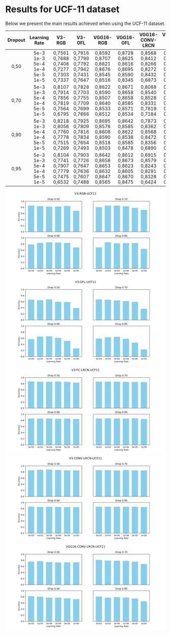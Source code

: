 # Results for UCF-11 dataset

Below we present the main results achieved when using the UCF-11 dataset.

| Dropout | Learning Rate                                | V3-RGB                                                   | V3-OFL                                                   | VGG16-RGB                                                | VGG16-OFL                                                | VGG16-CONV-LRCN                                          | VGG16-FC-LRCN                                            | V3-CONV-LRCN                                             | V3-FC-LRCN                                               |
| :-----: | :------------------------------------------: | :------------------------------------------------------: | :------------------------------------------------------: | :------------------------------------------------------: | :------------------------------------------------------: | :------------------------------------------------------: | :------------------------------------------------------: | :------------------------------------------------------: | :------------------------------------------------------: |
| 0,50    | 5e-3<br>1e-3<br>5e-4<br>1e-4<br>5e-5<br>1e-5 | 0,7561<br>0,7688<br>0,7408<br>0,7277<br>0,7303<br>0,7337 | 0,7916<br>0,7799<br>0,7792<br>0,7942<br>0,7431<br>0,7647 | 0,8592<br>0,8707<br>0,8821<br>0,8676<br>0,8545<br>0,8516 | 0,8728<br>0,8625<br>0,8616<br>0,8695<br>0,8590<br>0,8345 | 0,8568<br>0,8412<br>0,8266<br>0,8272<br>0,8432<br>0,6873 | 0,6664<br>0,6483<br>0,6746<br>0,5963<br>0,5881<br>0,3924 | 0,7785<br>0,7709<br>0,7737<br>0,7441<br>0,7424<br>0,6825 | 0,4890<br>0,4912<br>0,4853<br>0,4379<br>0,4342<br>0,3877 |
| 0,70    | 5e-3<br>1e-3<br>5e-4<br>1e-4<br>5e-5<br>1e-5 | 0,8107<br>0,7914<br>0,7856<br>0,7819<br>0,7564<br>0,6795 | 0,7828<br>0,7703<br>0,7755<br>0,7709<br>0,7699<br>0,7666 | 0,8622<br>0,8590<br>0,8507<br>0,8640<br>0,8533<br>0,8512 | 0,8671<br>0,8658<br>0,8658<br>0,8585<br>0,8571<br>0,8534 | 0,8088<br>0,8540<br>0,8528<br>0,8331<br>0,7819<br>0,7184 | 0,6771<br>0,6638<br>0,6421<br>0,6197<br>0,5938<br>0,3701 | 0,7497<br>0,7726<br>0,7582<br>0,7444<br>0,7573<br>0,6652 | 0,4802<br>0,5017<br>0,4900<br>0,4452<br>0,3949<br>0,3370 |
| 0,90    | 5e-3<br>1e-3<br>5e-4<br>1e-4<br>5e-5<br>1e-5 | 0,8218<br>0,8056<br>0,7760<br>0,7778<br>0,7515<br>0,7269 | 0,7925<br>0,7809<br>0,7816<br>0,7834<br>0,7654<br>0,7493 | 0,8695<br>0,8576<br>0,8608<br>0,8590<br>0,8518<br>0,8503 | 0,8642<br>0,8585<br>0,8622<br>0,8538<br>0,8585<br>0,8478 | 0,7873<br>0,8362<br>0,8568<br>0,8472<br>0,8356<br>0,6890 | 0,5729<br>0,6562<br>0,6650<br>0,6141<br>0,5137<br>0,2669 | 0,7893<br>0,7718<br>0,7320<br>0,7232<br>0,6904<br>0,6960 | 0,3718<br>0,4362<br>0,4571<br>0,4219<br>0,3895<br>0,2989 |
| 0,95    | 5e-3<br>1e-3<br>5e-4<br>1e-4<br>5e-5<br>1e-5 | 0,8104<br>0,7741<br>0,7907<br>0,7779<br>0,7475<br>0,6532 | 0,7903<br>0,7726<br>0,7647<br>0,7636<br>0,7607<br>0,7488 | 0,8642<br>0,8658<br>0,8653<br>0,8632<br>0,8647<br>0,8565 | 0,8612<br>0,8673<br>0,8623<br>0,8605<br>0,8670<br>0,8475 | 0,6915<br>0,8579<br>0,8243<br>0,8291<br>0,8328<br>0,6424 | 0,5887<br>0,6333<br>0,6477<br>0,5836<br>0,4567<br>0,2368 | 0,1782<br>0,7525<br>0,7638<br>0,6828<br>0,7314<br>0,6260 | 0,2079<br>0,4110<br>0,4160<br>0,2986<br>0,3011<br>0,2681 |



![UCF11_V3-RGB](images/UCF11_V3-RGB.png)
![UCF11_V3-OFL](images/UCF11_V3-OFL.png)
![UCF11_V3-FC-LRCN](images/UCF11_V3-FC-LRCN.png)
![UCF11_V3-CONV-LRCN](images/UCF11_V3-CONV-LRCN.png)
![UCF11_VGG16-CONV-LRCN](images/UCF11_VGG16-CONV-LRCN.png)
